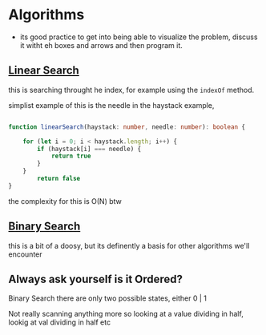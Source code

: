 # Algorithms

- its good practice to get into being able to visualize the problem, discuss it witht eh boxes and arrows and then program it.


## **<u>Linear Search</u>** 

this is searching throught he index, for example using the ```indexOf``` method. 


simplist example of this is the needle in the haystack example, 


```typescript 

function linearSearch(haystack: number, needle: number): boolean {

    for (let i = 0; i < haystack.length; i++) {
        if (haystack[i] === needle) {
            return true
        }
    }
        return false
}
```
the complexity for this is O(N) btw


## **<u>Binary Search</u>**

this is a bit of a doosy, but its definently a basis for other algorithms we'll encounter 

## Always ask yourself is it Ordered? 

Binary Search there are only two possible states, either 0 | 1


Not really scanning anything more so looking at a value dividing in half, lookig at val dividing in half etc 


 